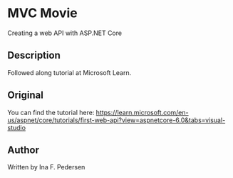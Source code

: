 # MVC Movie
Creating a web API with ASP.NET Core

## Description
Followed along tutorial at Microsoft Learn.

## Original
You can find the tutorial here: https://learn.microsoft.com/en-us/aspnet/core/tutorials/first-web-api?view=aspnetcore-6.0&tabs=visual-studio

## Author
Written by Ina F. Pedersen
